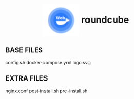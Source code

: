 <h1 align="center">
  <picture>
    <img align="center" alt="roundcube" src="./logo.svg" height="100">
  </picture>
  roundcube
</h1>

## BASE FILES

config.sh
docker-compose.yml
logo.svg

## EXTRA FILES

nginx.conf
post-install.sh
pre-install.sh
